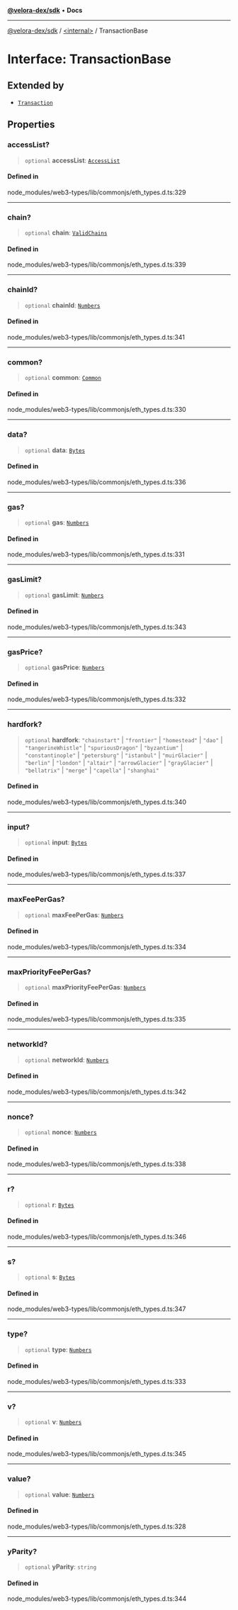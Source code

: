 [**@velora-dex/sdk**](../../README.md) • **Docs**

***

[@velora-dex/sdk](../../globals.md) / [\<internal\>](../README.md) / TransactionBase

# Interface: TransactionBase

## Extended by

- [`Transaction`](../namespaces/home_velenir-gnx570_Projects_Paraswap_paraswap-sdk_node_modules_web3-types_lib_commonjs_index/interfaces/Transaction.md)

## Properties

### accessList?

> `optional` **accessList**: [`AccessList`](../namespaces/home_velenir-gnx570_Projects_Paraswap_paraswap-sdk_node_modules_web3-types_lib_commonjs_index/type-aliases/AccessList.md)

#### Defined in

node\_modules/web3-types/lib/commonjs/eth\_types.d.ts:329

***

### chain?

> `optional` **chain**: [`ValidChains`](../type-aliases/ValidChains.md)

#### Defined in

node\_modules/web3-types/lib/commonjs/eth\_types.d.ts:339

***

### chainId?

> `optional` **chainId**: [`Numbers`](../type-aliases/Numbers.md)

#### Defined in

node\_modules/web3-types/lib/commonjs/eth\_types.d.ts:341

***

### common?

> `optional` **common**: [`Common`](Common.md)

#### Defined in

node\_modules/web3-types/lib/commonjs/eth\_types.d.ts:330

***

### data?

> `optional` **data**: [`Bytes`](../type-aliases/Bytes.md)

#### Defined in

node\_modules/web3-types/lib/commonjs/eth\_types.d.ts:336

***

### gas?

> `optional` **gas**: [`Numbers`](../type-aliases/Numbers.md)

#### Defined in

node\_modules/web3-types/lib/commonjs/eth\_types.d.ts:331

***

### gasLimit?

> `optional` **gasLimit**: [`Numbers`](../type-aliases/Numbers.md)

#### Defined in

node\_modules/web3-types/lib/commonjs/eth\_types.d.ts:343

***

### gasPrice?

> `optional` **gasPrice**: [`Numbers`](../type-aliases/Numbers.md)

#### Defined in

node\_modules/web3-types/lib/commonjs/eth\_types.d.ts:332

***

### hardfork?

> `optional` **hardfork**: `"chainstart"` \| `"frontier"` \| `"homestead"` \| `"dao"` \| `"tangerineWhistle"` \| `"spuriousDragon"` \| `"byzantium"` \| `"constantinople"` \| `"petersburg"` \| `"istanbul"` \| `"muirGlacier"` \| `"berlin"` \| `"london"` \| `"altair"` \| `"arrowGlacier"` \| `"grayGlacier"` \| `"bellatrix"` \| `"merge"` \| `"capella"` \| `"shanghai"`

#### Defined in

node\_modules/web3-types/lib/commonjs/eth\_types.d.ts:340

***

### input?

> `optional` **input**: [`Bytes`](../type-aliases/Bytes.md)

#### Defined in

node\_modules/web3-types/lib/commonjs/eth\_types.d.ts:337

***

### maxFeePerGas?

> `optional` **maxFeePerGas**: [`Numbers`](../type-aliases/Numbers.md)

#### Defined in

node\_modules/web3-types/lib/commonjs/eth\_types.d.ts:334

***

### maxPriorityFeePerGas?

> `optional` **maxPriorityFeePerGas**: [`Numbers`](../type-aliases/Numbers.md)

#### Defined in

node\_modules/web3-types/lib/commonjs/eth\_types.d.ts:335

***

### networkId?

> `optional` **networkId**: [`Numbers`](../type-aliases/Numbers.md)

#### Defined in

node\_modules/web3-types/lib/commonjs/eth\_types.d.ts:342

***

### nonce?

> `optional` **nonce**: [`Numbers`](../type-aliases/Numbers.md)

#### Defined in

node\_modules/web3-types/lib/commonjs/eth\_types.d.ts:338

***

### r?

> `optional` **r**: [`Bytes`](../type-aliases/Bytes.md)

#### Defined in

node\_modules/web3-types/lib/commonjs/eth\_types.d.ts:346

***

### s?

> `optional` **s**: [`Bytes`](../type-aliases/Bytes.md)

#### Defined in

node\_modules/web3-types/lib/commonjs/eth\_types.d.ts:347

***

### type?

> `optional` **type**: [`Numbers`](../type-aliases/Numbers.md)

#### Defined in

node\_modules/web3-types/lib/commonjs/eth\_types.d.ts:333

***

### v?

> `optional` **v**: [`Numbers`](../type-aliases/Numbers.md)

#### Defined in

node\_modules/web3-types/lib/commonjs/eth\_types.d.ts:345

***

### value?

> `optional` **value**: [`Numbers`](../type-aliases/Numbers.md)

#### Defined in

node\_modules/web3-types/lib/commonjs/eth\_types.d.ts:328

***

### yParity?

> `optional` **yParity**: `string`

#### Defined in

node\_modules/web3-types/lib/commonjs/eth\_types.d.ts:344
